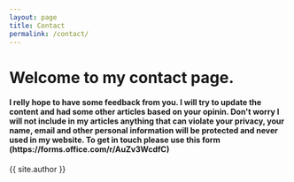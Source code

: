 ```yaml
---
layout: page
title: Contact
permalink: /contact/
---
```

<h1> Welcome to my contact page.</h1>
<h4>I relly hope to have some feedback from you. I will try to update the content and had some other articles based on your opinin. 
Don't worry I will not include in my articles anything that can violate your privacy, your name, email and other personal information will be protected and never used in my website. 
To get in touch please use this form (https://forms.office.com/r/AuZv3WcdfC)</h4>

{{ site.author }}
